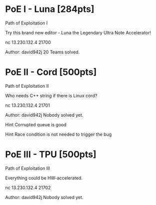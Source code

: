 # PoE I - Luna [284pts]

Path of Exploitation I

Try this brand new editor - Luna the Legendary Ultra Note Accelerator!

nc 13.230.132.4 21700

Author: david942j
20 Teams solved.


# PoE II - Cord [500pts]

Path of Exploitation II

Who needs C++ string if there is Linux cord?

nc 13.230.132.4 21701

Author: david942j
Nobody solved yet.

Hint
Corrupted queue is good

Hint
Race condition is not needed to trigger the bug


# PoE III - TPU [500pts]

Path of Exploitation III

Everything could be HW-accelerated.

nc 13.230.132.4 21702

Author: david942j
Nobody solved yet.
